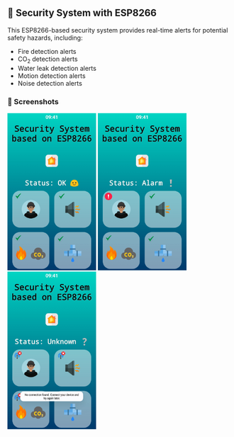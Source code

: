 <h2>📱 Security System with ESP8266</h2>

<p>This ESP8266-based security system provides real-time alerts for potential safety hazards, including:</p>

<ul>
  <li> Fire detection alerts</li>
  <li> CO<sub>2</sub> detection alerts</li>
  <li> Water leak detection alerts</li>
  <li> Motion detection alerts</li>
  <li> Noise detection alerts</li>
</ul>

<h3>📸 Screenshots</h3>
<p>
  <img src="https://raw.githubusercontent.com/piotrrosinski77/Security-System-ESP8266/main/1.jpg" width="200px">
  <img src="https://raw.githubusercontent.com/piotrrosinski77/Security-System-ESP8266/main/2.jpg" width="200px">
  <img src="https://raw.githubusercontent.com/piotrrosinski77/Security-System-ESP8266/main/3.jpg" width="200px">
</p>
